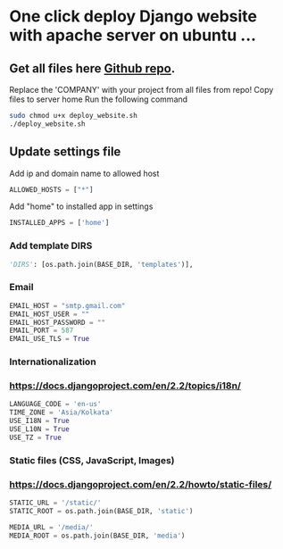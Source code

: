 # One click deploy Django website with apache server on ubuntu ...

## Get all files here [Github repo](https://github.com/pratikkute/deploy_new_websiite).


Replace the 'COMPANY' with your project from all files from repo!
Copy files to server home
Run the following command

``` bash
sudo chmod u+x deploy_website.sh
./deploy_website.sh
```

## Update settings file
Add ip and domain name to allowed host
```py
ALLOWED_HOSTS = ["*"]
```

Add "home" to installed app in settings
```py
INSTALLED_APPS = ['home']
```

### Add template DIRS
```py
'DIRS': [os.path.join(BASE_DIR, 'templates')],
```
### Email
```py
EMAIL_HOST = "smtp.gmail.com"
EMAIL_HOST_USER = ""
EMAIL_HOST_PASSWORD = ""
EMAIL_PORT = 587
EMAIL_USE_TLS = True
```

### Internationalization
### https://docs.djangoproject.com/en/2.2/topics/i18n/
```py
LANGUAGE_CODE = 'en-us'
TIME_ZONE = 'Asia/Kolkata'
USE_I18N = True
USE_L10N = True
USE_TZ = True
```

### Static files (CSS, JavaScript, Images)
### https://docs.djangoproject.com/en/2.2/howto/static-files/

```py
STATIC_URL = '/static/'
STATIC_ROOT = os.path.join(BASE_DIR, 'static')

MEDIA_URL = '/media/'
MEDIA_ROOT = os.path.join(BASE_DIR, 'media')
```